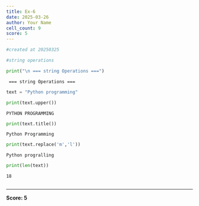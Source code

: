 ```yaml
---
title: Ex-6
date: 2025-03-26
author: Your Name
cell_count: 9
score: 5
---
```


```python
#created at 20250325
```


```python
#string operations
```


```python
print("\n === string Operations ===")
```

    
     === string Operations ===



```python
text = "Python programming"
```


```python
print(text.upper())
```

    PYTHON PROGRAMMING



```python
print(text.title())
```

    Python Programming



```python
print(text.replace('m','l'))
```

    Python progralling



```python
print(len(text))
```

    18



```python

```


---
**Score: 5**